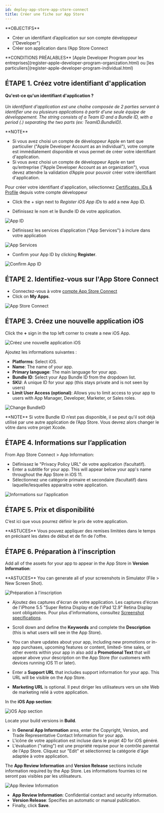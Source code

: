 ```yaml
---
id: deploy-app-store-app-store-connect
title: Créer une fiche sur App Store
---
```


<div markdown="1" class = "objectives">
**OBJECTIFS**

* Créer un identifiant d’application sur son compte développeur ("Developer")
* Créer son application dans l’App Store Connect
</div>

<div markdown="1" class = "prerequisites">
**CONDITIONS PRÉALABLES**
[Apple Developer Program pour les entreprises](register-apple-developer-program-organization.html) ou [les particuliers](register-apple-developer-program-individual.html)
</div>


## ÉTAPE 1. Créez votre identifiant d'application

#### Qu'est-ce qu'un identifiant d'application ?

*Un identifiant d'application est une chaîne composée de 2 parties servant à identifier une ou plusieurs applications à partir d'une seule équipe de développement. The string consists of a Team ID and a Bundle ID, with a period (.) separating the two parts (ex: TeamID.BundleID).*

<div markdown="1" class = "tips">
**NOTE**

* Si vous avez choisi un compte de développeur Apple en tant que particulier ("Apple Developer Account as an individual"), votre compte est immédiatement disponible et vous permet de créer votre identifiant d'application.
* Si vous avez choisi un compte de développeur Apple en tant qu’entreprise ("Apple Developer Account as an organization"), vous devez attendre la validation d’Apple pour pouvoir créer votre identifiant d'application.
</div>

Pour créer votre identifiant d'application, sélectionnez [Certificates, IDs & Profile](https://developer.apple.com/account/ios/identifier/bundle) depuis votre compte développeur

* Click the + sign next to *Register iOS App IDs* to add a new App ID.

* Définissez le nom et le Bundle ID de votre application.

![App ID](assets/en/deploy-app-store/Developer-account-App-ID.png)

* Définissez les services d’application ("App Services") à inclure dans votre application

![App Services](assets/en/deploy-app-store/App-Services-to-include.png)

* Confirm your App ID by clicking **Register**.

![Confirm App ID](assets/en/deploy-app-store/Confirm-App-ID.png)

## ÉTAPE 2. Identifiez-vous sur l'App Store Connect

* Connectez-vous à votre [compte App Store Connect](https://appstoreconnect.apple.com)
* Click on **My Apps**.

![App Store Connect](assets/en/deploy-app-store/App-Store-Connect-home-page.png)

## ÉTAPE 3. Créez une nouvelle application iOS

Click the **+** sign in the top left corner to create a new iOS App.

![Créez une nouvelle application iOS](assets/deploy-app-store/Create-new-iOS-App.png)

Ajoutez les informations suivantes :

* **Platforms**: Select iOS.
* **Name**: The name of your app.
* **Primary language**: The main language for your app.
* **Bundle ID**: Select your App Bundle ID from the dropdown list.
* **SKU**: A unique ID for your app (this stays private and is not seen by users)
* **Limit User Access (optional)**: Allows you to limit access to your app to users with App Manager, Developer, Marketer, or Sales roles.

![Change BundleID](assets/en/deploy-app-store/Change-BundleID-Xcode-Project.png)

<div markdown="1" class = "tips">
**NOTE**
Si votre Bundle ID n’est pas disponible, il se peut qu'il soit déjà utilisé par une autre application de l’App Store. Vous devrez alors changer le vôtre dans votre projet Xcode.
</div>

## ÉTAPE 4. Informations sur l’application

From App Store Connect > App Information:

* Définissez le "Privacy Policy URL" de votre application (facultatif).
* Enter a subtitle for your app. This will appear below your app's name throughout the App Store in iOS 11.
* Sélectionnez une catégorie primaire et secondaire (facultatif) dans laquelle/lesquelles apparaitra votre application.

![Informations sur l’application](assets/en/deploy-app-store/App-Store-Connect-app-information.png)

## ÉTAPE 5. Prix et disponibilité

C’est ici que vous pourrez définir le prix de votre application.

<div markdown="1" class = "tips">
**ASTUCES**
Vous pouvez appliquer des remises limitées dans le temps en précisant les dates de début et de fin de l'offre.
</div>

## ÉTAPE 6. Préparation à l'inscription

Add all of the assets for your app to appear in the App Store in **Version Information**:

<div markdown="1" class = "tips">
**ASTUCES**
You can generate all of your screenshots in Simulator (File > New Screen Shot).
</div>

![Préparation à l'inscription](assets/en/deploy-app-store/Prepare-for-submission-screenshot-description.png)

* Ajoutez des captures d'écran de votre application. Les captures d'écran de l'iPhone 5.5 "Super Retina Display et de l'iPad 12.9" Retina Display sont obligatoires. Pour plus d'informations, consultez [Screenshot specifications](https://help.apple.com/app-store-connect/#/devd274dd925).

* Scroll down and define the **Keywords** and complete the **Description** (this is what users will see in the App Store).
* You can share updates about your app, including new promotions or in-app purchases, upcoming features or content, limited- time sales, or other events within your app in also add a **Promotional Text** that will appear above your description on the App Store (for customers with devices running iOS 11 or later).
* Enter a **Support URL** that includes support information for your app. This URL will be visible on the App Store.
* **Marketing URL** is optional. Il peut diriger les utilisateurs vers un site Web de marketing relié à votre application.

In the **iOS App section**:

![iOS App section](assets/en/deploy-app-store/Prepare-for-submission-build-icon.png)

Locate your build versions in **Build**.

* In **General App Information** area, enter the Copyright, Version, and Trade Representative Contact Information for your app.
* L'icône de votre application est incluse dans le projet 4D for iOS généré.
* L'évaluation ("rating") est une propriété requise pour le contrôle parental de l'App Store. Cliquez sur "Edit" et sélectionnez la catégorie d'âge adaptée à votre application.

The **App Review Information** and **Version Release** sections include information required by the App Store. Les informations fournies ici ne seront pas visibles par les utilisateurs.

![App Review Information](assets/en/deploy-app-store/Prepare-for-submission-review-information.png)

* **App Review Information**: Confidential contact and security information.
* **Version Release**: Specifies an automatic or manual publication.
* Finally, click **Save**.
